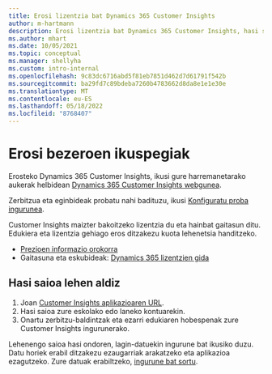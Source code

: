 ```yaml
---
title: Erosi lizentzia bat Dynamics 365 Customer Insights
author: m-hartmann
description: Erosi lizentzia bat Dynamics 365 Customer Insights, hasi saioa eta ezagutu aplikazioa.
ms.author: mhart
ms.date: 10/05/2021
ms.topic: conceptual
ms.manager: shellyha
ms.custom: intro-internal
ms.openlocfilehash: 9c83dc6716abd5f81eb7851d462d7d61791f542b
ms.sourcegitcommit: ba29fd7c89bdeba7260b4783662d8da8e1e1e30e
ms.translationtype: MT
ms.contentlocale: eu-ES
ms.lasthandoff: 05/18/2022
ms.locfileid: "8768407"
---
```

# <a name="purchase-customer-insights"></a>Erosi bezeroen ikuspegiak

Erosteko Dynamics 365 Customer Insights, ikusi gure harremanetarako aukerak helbidean [Dynamics 365 Customer Insights webgunea](https://dynamics.microsoft.com/ai/customer-insights/).

Zerbitzua eta eginbideak probatu nahi badituzu, ikusi [Konfiguratu proba ingurunea](trial-signup.md).

Customer Insights maizter bakoitzeko lizentzia du eta hainbat gaitasun ditu. Edukiera eta lizentzia gehiago eros ditzakezu kuota lehenetsia handitzeko.
- [Prezioen informazio orokorra](https://dynamics.microsoft.com/ai/customer-insights/pricing/)
- Gaitasuna eta eskubideak: [Dynamics 365 lizentzien gida](https://go.microsoft.com/fwlink/?LinkId=866544)

## <a name="sign-in-for-the-first-time"></a>Hasi saioa lehen aldiz

1. Joan [Customer Insights aplikazioaren URL](https://home.ci.ai.dynamics.com).
1. Hasi saioa zure eskolako edo laneko kontuarekin.
1. Onartu zerbitzu-baldintzak eta ezarri edukiaren hobespenak zure Customer Insights ingurunerako.

Lehenengo saioa hasi ondoren, lagin-datuekin ingurune bat ikusiko duzu. Datu horiek erabil ditzakezu ezaugarriak arakatzeko eta aplikazioa ezagutzeko. Zure datuak erabiltzeko, [ingurune bat sortu](create-environment.md).
